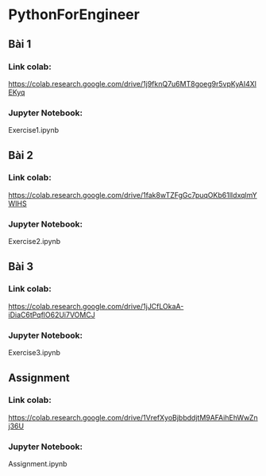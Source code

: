 # PythonForEngineer

## Bài 1

### Link colab: 

https://colab.research.google.com/drive/1j9fknQ7u6MT8goeg9r5vpKyAI4XlEKyq

### Jupyter Notebook:

Exercise1.ipynb


## Bài 2

### Link colab: 

https://colab.research.google.com/drive/1fak8wTZFgGc7puqOKb61lIdxqlmYWIHS

### Jupyter Notebook:

Exercise2.ipynb

## Bài 3

### Link colab: 

https://colab.research.google.com/drive/1jJCfLOkaA-iDiaC6tPqflO62Ui7VOMCJ

### Jupyter Notebook:

Exercise3.ipynb

## Assignment

### Link colab: 

https://colab.research.google.com/drive/1VrefXyoBjbbddjtM9AFAihEhWwZnj36U

### Jupyter Notebook:

Assignment.ipynb
